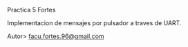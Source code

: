 Practica 5 Fortes

Implementacion de mensajes por pulsador a traves de UART.

Autor> facu.fortes.96@gmail.com
